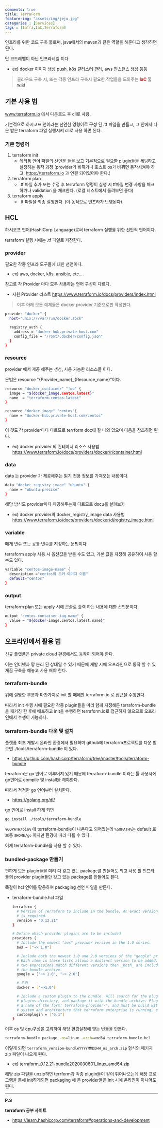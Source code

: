 ```yaml
---
comments: true
title: TerraForm
feature-img: "assets/img/jeju.jpg"
categories : [Services]
tags : [Infra,IaC,Terraform]
---
```


인프라를 위한 코드 구축 툴로써, java에서의 maven과 같은 역할을 해준다고 생각하면 된다.

단 코드레벨이 아닌 인프라레벨 이다

- ex) docker 이미지 생성 push, k8s 클러스터 관리, aws 인스턴스 생성 등등

> 클라우드 구축 시, 또는 각종 인프라 구축시 필요한 작업들을 도와주는 <span style="color:#e11d21">**IaC**</span> 툴 [wiki](https://ko.wikipedia.org/wiki/코드로서의_인프라스트럭처)

## 기본 사용 법

www.terraform.io 에서 다운로드 후 cli로 사용.

기본적으로 하시코프 언어라는 선언헌 명령어로 구성 된 .tf 파일을 만들고, 그 안에서 다운 받은 terraform 파일 실행시켜 cli로 사용 하면 된다.

### 기본 명령어

1. terraform init
    - 테라폼 언어 파일의 선언문 들을 보고 기본적으로 필요한 plugin들을 세팅하고 설정하는 동작 과정 (provider가 바뀌거나 호스트 os가 바뀌면 동작시켜야 하고, <https://terraform.io> 과 연결 되어있어야 한다.)
2. terraform plan
    - .tf 파일 추가 또는 수정 후 terraform 명령어 실행 시 tf파일 변경 사항을 체크하거나 validation 을 체크한다. (로컬 테스트에서 돌려보면 좋다)
3. terraform apply
    - .tf 파일을 최종 실행한다. (이 동작으로 인프라가 반영된다)

## HCL

하시코프 언어(HashiCorp Language)로써 terraform 실행을 위한 선언적 언어이다.

terraform 실행 시에는 .tf 파일로 저장한다.

### provider

필요한 각종 인프라 도구들에 대한 선언이다.

- ex) aws, docker, k8s, ansible, etc....

참고로 각 Provider 마다 모두 사용하는 언어 구성이 다르다.

- 지원 Provider 리스트 <https://www.terraform.io/docs/providers/index.html>

> 이후 아래 모든 예제들은 docker provider 기준으로만 작성한다.

```sh
provider "docker" {
  host="unix:///var/run/docker.sock"

  registry_auth {
    address = "docker-hub.private-host.com"
    config_file = "/root/.docker/config.json"
  }
}
```

### resource

provider 에서 제공 해주는 생성, 사용 가능한 리소스들 이다.

문법은 resource "{Provider_name}_{Resource_name}"이다.

```sh
resource "docker_container" "foo" {
  image = "${docker_image.centos.latest}"
  name  = "terraform-centos-latest"
}

resource "docker_image" "centos"{
  name = "docker-hub.private-host.com/centos"
}
```

이 것도 각 provider마다 다르므로 terrform doc에 잘 나와 있으며 다음을 참조하면 된다.

- ex) docker provider 의 컨테이너 리소스 사용법 <https://www.terraform.io/docs/providers/docker/r/container.html>

### data

data 는 provider 가 제공해주는 읽기 전용 정보를 가져오는 내용이다.

```sh
data "docker_registry_image" "ubuntu" {
  name = "ubuntu:precise"
}
```

해당 방식도 provider마다 제공해주는게 다르므로 docu를 살펴보자

- ex) docker provider의 docker_registry_image data 사용법 <https://www.terraform.io/docs/providers/docker/d/registry_image.html>

### variable

매개 변수 또는 공통 변수를 지정하는 문법이다.

terraform apply 사용 시 옵션값을 받을 수도 있고, 기본 값을 지정해 공유하여 사용 할 수도 있다.

```sh
variable "centos-image-name" {
  description ="centos의 도커 이미지 이름"
  default="centos"
}
```

### output

terraform plan 또는 apply 시에 콘솔로 출력 하는 내용에 대한 선언문이다.

```sh
output "centos-container-tag-name" {
  value = "${docker-image.centos.latest.name}"
}
```

## 오프라인에서 활용 법

신규 플랫폼은 private cloud 환경에서도 동작이 되어야 한다.

이는 인터넷과 망 분리 된 상태일 수 있기 때문에 개발 시에 오프라인으로 동작 할 수 있게끔 구축을 해놓고 사용 해야 한다.

### terraform-bundle

위에 설명한 부분과 마찬가지로 init 할 때에만 terraform.io 로 접근을 수행한다.

따라서 init 수행 시에 필요한 각종 plugin들을 미리 함께 지정해둔 terraform-bundle을 패키징 한 후에 배포하고 init을 수행하면 terraform.io로 접근하지 않으므로 오프라인에서 수행이 가능하다.

### terraform-bundle 다운 및 설치

플랫폼 최초 개발시 온라인 환경에서 필요하며 github에 terraform프로젝트를 다운 받으면 ./tools/terraform-bundle 이 있다.

- <https://github.com/hashicorp/terraform/tree/master/tools/terraform-bundle>

terraform은 go 언어로 이루어져 있기 때문에 terraform-bundle 이라는 툴 사용시에 go언어로 compile 및 install을 해야한다.

따라서 적정한 go 언어부터 설치한다.

- <https://golang.org/dl/>

go 언어로 install 하게 되면

```sh
go install ./tools/terraform-bundle
```

```%GOPATH/bin%``` 에 terraform-bundle이 나온다고 되어있는데 ```%GOPATH%```는 default 로 보통 ```$HOME/go``` 이지만 환경에 따라 다를 수 있다.

이제 terraform-bundle을 사용 할 수 있다.

### bundled-package 만들기

편하게 모든 plugin들을 미리 다 갖고 있는 package를 만들어도 되고 사용 할 인프라들의 provider plugin들만 갖고 있는 package를 만들어도 된다.

똑같이 hcl 언어를 활용하여 packaging 선언 파일을 만든다.

- terraform-bundle.hcl 파일
  
    ```sh
    terraform {
      # Version of Terraform to include in the bundle. An exact version number
      # is required.
      version = "0.12.21"
    }

    # Define which provider plugins are to be included
    providers {
      # Include the newest "aws" provider version in the 1.0 series.
      aws = ["~> 1.0"]

      # Include both the newest 1.0 and 2.0 versions of the "google" provider.
      # Each item in these lists allows a distinct version to be added. If the
      # two expressions match different versions then _both_ are included in
      # the bundle archive.
      google = ["~> 1.0", "~> 2.0"]

      # 도커
      docker = ["~>1.0"]

      # Include a custom plugin to the bundle. Will search for the plugin in the
      # plugins directory, and package it with the bundle archive. Plugin must have
      # a name of the form: terraform-provider-*, and must be build with the operating
      # system and architecture that terraform enterprise is running, e.g. linux and amd64
      customplugin = ["0.1"]
    }
    ```

이후 os 및 cpu구성을 고려하여 해당 환경설정에 맞는 번들을 만든다.

```sh
terraform-bundle package -os=linux -arch=amd64 terraform-bundle.hcl
```

이렇게 되면 ```terraform_version-bundleYYYYMMDDHH_os_arch.zip``` 형식의 패키지 zip 파일이 나오게 된다.

- ex) terraform_0.12.21-bundle2020030601_linux_amd64.zip

해당 zip 파일을 unzip하면 terrform과 각종 plugin들이 같이 튀어나오는데 해당 프로그램을 통해 init하게되면 packaging 해 둔 provider들은 init 시에 온라인이 아니어도 된다.

---

**P.S**

**terraform 공부 사이트**

- <https://learn.hashicorp.com/terraform#operations-and-development>
